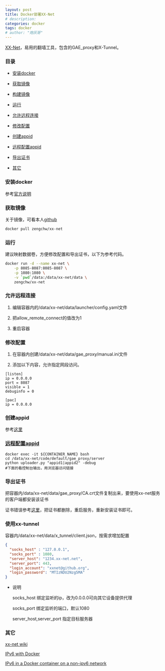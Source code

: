 ```yaml
---
layout: post
title: Docker部署XX-Net
# description: 
categories: docker
tags: docker
# author: "炮灰哥"
---
```


[XX-Net](https://github.com/XX-net/XX-Net 'github/XX-Net')，易用的翻墙工具，包含的GAE_proxy和X-Tunnel。

### 目录

- [安装docker](#安装docker)

- [获取镜像](#获取镜像)

- [构建镜像](#构建镜像)

- [运行](#运行)

- [允许远程连接](#允许远程连接)

- [修改配置](#修改配置)

- [创建appid](#创建appid)

- [远程配置appid](#远程配置appid)

- [导出证书](#导出证书)

- [其它](#其它)

### 安装docker

 参考[官方说明](https://docs.docker.com/engine/installation/)

### 获取镜像

关于镜像，可看本人[github](https://github.com/zengchw/xx-net)

```sh
docker pull zengchw/xx-net
```

### 运行

建议映射数据卷，方便修改配置和导出证书，以下为参考代码。

```sh
docker run -d --name xx-net \
    -p 8085-8087:8085-8087 \
    -p 1080:1080 \
    -v `pwd`/data:/data/xx-net/data \
    zengchw/xx-net
```

### 允许远程连接

1. 编辑容器内的/data/xx-net/data/launcher/config.yaml文件

2. 把allow_remote_connect的值改为1

3. 重启容器

### 修改配置

1. 在容器内创建/data/xx-net/data/gae_proxy/manual.ini文件

2. 添加以下内容，允许指定网段访问。

```
[listen]
ip = 0.0.0.0
port = 8087
visible = 1
debuginfo = 0

[pac]
ip = 0.0.0.0
```

### 创建appid

 参考[这里](https://github.com/XX-net/XX-Net/wiki/how-to-create-my-appids)

### [远程配置appid](https://github.com/XX-net/XX-Net/tree/master/code/default/gae_proxy/server '官方教程')

```
docker exec -it ${CONTAINER_NAME} bash
cd /data/xx-net/code/default/gae_proxy/server
python uploader.py "appid1|appid2" -debug
#下面的看控制台输出，用浏览器访问链接
```

### 导出证书

把容器内/data/xx-net/data/gae_proxy/CA.crt文件复制出来，要使用xx-net服务的客户端都安装该证书

证书错误参考[这里](https://github.com/XX-net/XX-Net/wiki/%E8%AF%81%E4%B9%A6%E9%94%99%E8%AF%AF)，把证书都删除，重启服务，重新安装证书即可。


### 使用xx-tunnel

容器内/data/xx-net/data/x_tunnel/client.json，按需求增加配置

```json
{
  "socks_host" : "127.0.0.1",
  "socks_port" : 1080,
  "server_host": "1234.xx-net.net",
  "server_port": 443,
  "login_account": "xxnet@github.org",
  "login_password": "MTIzNDU2Nzg5MA"
}
```

- 说明

    socks_host 绑定监听的ip，改为0.0.0.0可向其它设备提供代理

    socks_port 绑定监听的端口，默认1080

    server_host,server_port 指定目标服务器

### 其它

[xx-net wiki](https://github.com/XX-net/XX-Net/wiki)

[IPv6 with Docker](https://docs.docker.com/engine/userguide/networking/default_network/ipv6/)

[IPv6 in a Docker container on a non-ipv6 network](https://raymii.org/s/articles/IPv6_in_a_Docker_container_on_a_non-ipv6_network.html)
